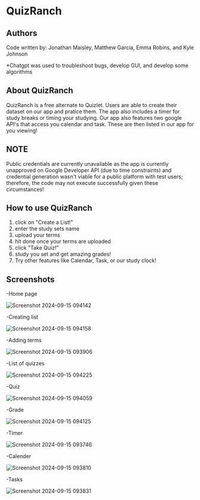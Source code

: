 QuizRanch
======= 
Authors
-----------
Code written by: Jonathan Maisley, Matthew Garcia,
Emma Robins, and Kyle Johnson

*Chatgpt was used to troubleshoot bugs, develop GUI, and develop some algorithms

About QuizRanch
-----------
QuizRanch is a free alternate to Quizlet. Users are able to create their dataset on our app and pratice them. The app also includes a timer for study breaks or timing your studying. Our app also features two google API's that access you calendar and task. These are then listed in our app for you viewing!

NOTE
-----------
Public credentials are currently unavailable as the app is currently unapproved on Google Developer API (due to time constraints) and credential generation wasn't viable for a public platform with test users; therefore, the code may not execute successfully given these circumstances!


How to use QuizRanch
-----------
1. click on "Create a List!"
2. enter the study sets name
3. upload your terms
4. hit done once your terms are uploaded
5. click "Take Quiz!"
6. study you set and get amazing grades!
7. Try other features like Calendar, Task, or our study clock!

Screenshots
---------- 

-Home page

![Screenshot 2024-09-15 094142](https://github.com/user-attachments/assets/1a0c0257-2e7a-45bc-881f-506a2ec6722a)


-Creating list

![Screenshot 2024-09-15 094158](https://github.com/user-attachments/assets/adb739b8-8c5c-499a-89ba-9296a8038c73)


-Adding terms

![Screenshot 2024-09-15 093906](https://github.com/user-attachments/assets/efa38e67-e80a-4868-b232-f9e916d9673b)


-List of quizzes

![Screenshot 2024-09-15 094225](https://github.com/user-attachments/assets/3152b18c-515b-49a0-9aad-e6b45a756c75)


-Quiz

![Screenshot 2024-09-15 094059](https://github.com/user-attachments/assets/575a178f-4b4d-4561-965a-3bb3c0e2de3a)


-Grade

![Screenshot 2024-09-15 094125](https://github.com/user-attachments/assets/e0c4fda2-39cb-4fdc-9a77-c2618b918429)


-Timer

![Screenshot 2024-09-15 093746](https://github.com/user-attachments/assets/b6544bdd-15e8-4daa-a5ec-3fd217a2dc22)


-Calender

![Screenshot 2024-09-15 093810](https://github.com/user-attachments/assets/9eb095eb-7e2a-40ff-bd99-b1da18d226ff)


-Tasks

![Screenshot 2024-09-15 093831](https://github.com/user-attachments/assets/e78c7799-f411-461f-8027-74c86fe4a922)

